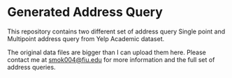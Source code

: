# Generated Address Query
This repository contains two different set of address query Single point and Multipoint address query from Yelp Academic dataset.


The original data files are bigger than I can upload them here. Please contact me at smok004@fiu.edu for more information and the full set of address queries. 


